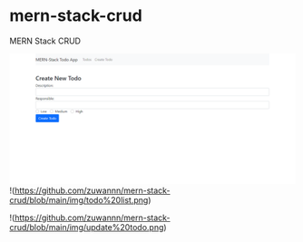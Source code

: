 # mern-stack-crud
 MERN Stack CRUD
<!-- <img align="center" src="https://github.com/zuwannn/mern-stack-crud/blob/main/img/create%20todo.png"/> -->

![Create todo page](/img/create%20todo.png)
!(https://github.com/zuwannn/mern-stack-crud/blob/main/img/todo%20list.png)

!(https://github.com/zuwannn/mern-stack-crud/blob/main/img/update%20todo.png)